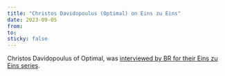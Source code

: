 ```yaml
---
title: "Christos Davidopoulus (Optimal) on Eins zu Eins"
date: 2023-09-05
from:
to:
sticky: false
---
```


Christos Davidopoulus of Optimal, was [interviewed by BR for their Eins zu Eins series](https://www.br.de/mediathek/podcast/eins-zu-eins-der-talk/christos-davidopoulos-plattenverkaeufer/1969546).